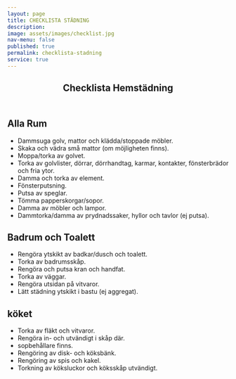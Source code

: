 ```yaml
---
layout: page
title: CHECKLISTA STÄDNING
description: 
image: assets/images/checklist.jpg
nav-menu: false
published: true
permalink: checklista-stadning
service: true
---
```


<section id="three">
	<div class="inner">
		<header class="major">
			<h2>Checklista Hemstädning</h2>
		</header>
		<h2>Alla Rum</h2>
		<ul>
			<li>Dammsuga golv, mattor och klädda/stoppade möbler.</li>
      <li>Skaka och vädra små mattor (om möjligheten finns).</li>
      <li>Moppa/torka av golvet.</li>
      <li>Torka av golvlister, dörrar, dörrhandtag, karmar, kontakter, fönsterbrädor och fria ytor.</li>
      <li>Damma och torka av element.</li>
      <li>Fönsterputsning.</li>
      <li>Putsa av speglar.</li>
      <li>Tömma papperskorgar/sopor.</li>
      <li>Damma av möbler och lampor.</li>
      <li>Dammtorka/damma av prydnadssaker, hyllor och tavlor (ej putsa).</li>
		</ul>
                <h2>Badrum och Toalett</h2>
		<ul>
<li>Rengöra ytskikt av badkar/dusch och toalett.</li>
<li>Torka av badrumsskåp.</li>
<li>Rengöra och putsa kran och handfat.</li>
<li>Torka av väggar.</li>
<li>Rengöra utsidan på vitvaror.</li>
<li>Lätt städning ytskikt i bastu (ej aggregat).</li>
    </ul>
        <h2>köket</h2>
		<ul>
<li>Torka av fläkt och vitvaror.</li>
<li>Rengöra in- och utvändigt i skåp där.</li>
<li>sopbehållare finns.</li>
<li>Rengöring av disk- och köksbänk.</li>
<li>Rengöring av spis och kakel.</li>
<li>Torkning av köksluckor och köksskåp utvändigt.</li>
    </ul>
	</div>
</section>
